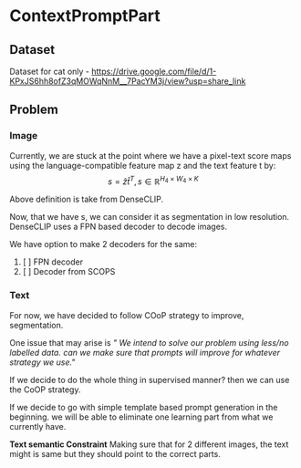 # ContextPromptPart

## Dataset 
Dataset for cat only - https://drive.google.com/file/d/1-KPxJS6hh8ofZ3qMOWqNnM__7PacYM3j/view?usp=share_link

## Problem

### Image
Currently, we are stuck at the point where we have a pixel-text score maps using the language-compatible feature map z and the text feature t by:
$$
    s = \hat{z}\hat{t}^{T}, s \in \mathbb{R}^{H_4 \times W_4 \times K}
$$

Above definition is take from DenseCLIP.

Now, that we have s, we can consider it as segmentation in low resolution.
DenseCLIP uses a FPN based decoder to decode images.

We have option to make 2 decoders for the same:
1. [ ] FPN decoder
2. [ ] Decoder from SCOPS


### Text

For now, we have decided to follow COoP strategy to improve, segmentation.

One issue that may arise is *" We intend to solve our problem using less/no labelled data. can we make sure that prompts will improve for whatever strategy we use."*

If we decide to do the whole thing in supervised manner? then we can use the CoOP strategy.


If we decide to go with simple template based prompt generation in the beginning.
we will be able to eliminate one learning part from what we currently have.

**Text semantic Constraint**
Making sure that for 2 different images, the text might is same but they should point to the correct parts.

